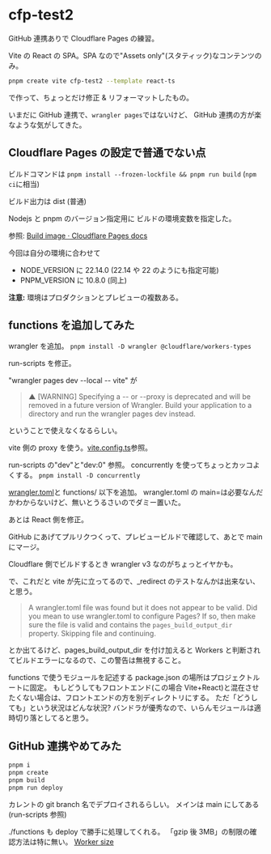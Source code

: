 # cfp-test2

GitHub 連携ありで Cloudflare Pages の練習。

Vite の React の SPA。SPA なので"Assets only"(スタティック)なコンテンツのみ。

```sh
pnpm create vite cfp-test2 --template react-ts
```

で作って、ちょっとだけ修正 & リフォーマットしたもの。

いまだに GitHub 連携で、`wrangler pages`ではないけど、
GitHub 連携の方が楽なような気がしてきた。

## Cloudflare Pages の設定で普通でない点

ビルドコマンドは `pnpm install --frozen-lockfile && pnpm run build`
(`npm ci`に相当)

ビルド出力は dist (普通)

Nodejs と
pnpm のバージョン指定用に
ビルドの環境変数を指定した。

参照: [Build image · Cloudflare Pages docs](https://developers.cloudflare.com/pages/configuration/build-image/?utm_source=chatgpt.com#languages-and-runtime)

今回は自分の環境に合わせて

- NODE_VERSION に 22.14.0 (22.14 や 22 のようにも指定可能)
- PNPM_VERSION に 10.8.0 (同上)

**注意:** 環境はプロダクションとプレビューの複数ある。

## functions を追加してみた

wrangler を追加。 `pnpm install -D wrangler @cloudflare/workers-types`

run-scripts を修正。

"wrangler pages dev --local -- vite" が

> ▲ [WARNING] Specifying a -- <command> or --proxy is deprecated and will be removed in a future version of Wrangler.
> Build your application to a directory and run the wrangler pages dev <directory> instead.

ということで使えなくなるらしい。

vite 側の proxy を使う。[vite.config.ts](vite.config.ts)参照。

run-scripts の"dev"と"dev:0" 参照。
concurrently を使ってちょっとカッコよくする。
`pnpm install -D concurrently`

[wrangler.toml](wrangler.toml)と functions/ 以下を追加。
wrangler.toml の main=は必要なんだかわからないけど、無いとうるさいのでダミー置いた。

あとは React 側を修正。

GitHub にあげてプルリクつくって、プレビュービルドで確認して、あとで main にマージ。

Cloudflare 側でビルドするとき wrangler v3 なのがちょっとイヤかも。

で、これだと vite が先に立ってるので、\_redirect のテストなんかは出来ない、と思う。

> A wrangler.toml file was found but it does not appear to be valid. Did you mean to use wrangler.toml to configure Pages? If so, then make sure the file is valid and contains the `pages_build_output_dir` property. Skipping file and continuing.

とか出てるけど、pages_build_output_dir を付け加えると Workers と判断されてビルドエラーになるので、この警告は無視すること。

functions で使うモジュールを記述する package.json の場所はプロジェクトルートに固定。
もしどうしてもフロントエンド(この場合 Vite+React)と混在させたくない場合は、フロントエンドの方を別ディレクトリにする。
ただ「どうしても」という状況はどんな状況? バンドラが優秀なので、いらんモジュールは適時切り落としてると思う。

## GitHub 連携やめてみた

```sh
pnpm i
pnpm create
pnpm build
pnpm run deploy
```

カレントの git branch 名でデプロイされるらしい。
メインは main にしてある(run-scripts 参照)

./functions も deploy で勝手に処理してくれる。
「gzip 後 3MB」の制限の確認方法は特に無い。
[Worker size](https://developers.cloudflare.com/workers/platform/limits/#worker-size)
